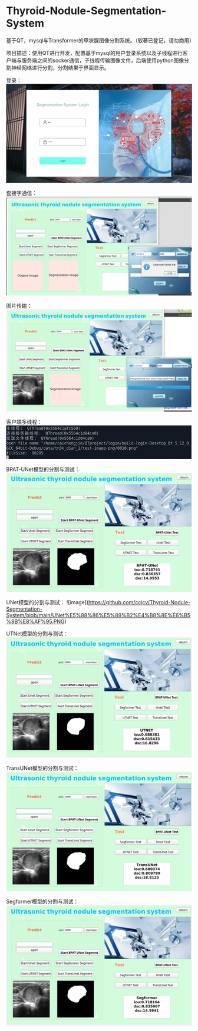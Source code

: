 # Thyroid-Nodule-Segmentation-System
基于QT，mysql与Transformer的甲状腺图像分割系统。（软著已登记，请勿商用）

项目描述：使用QT进行开发，配置基于mysql的用户登录系统以及子线程进行客户端与服务端之间的socker通信，子线程传输图像文件，后端使用python图像分割神经网络进行分割，分割结果于界面显示。

登录：
![image](https://github.com/ccjcv/Thyroid-Nodule-Segmentation-System/blob/main/%E7%99%BB%E5%BD%95.PNG)

套接字通信：
![image](https://github.com/ccjcv/Thyroid-Nodule-Segmentation-System/blob/main/%E9%80%9A%E4%BF%A1.PNG)

图片传输：
![image](https://github.com/ccjcv/Thyroid-Nodule-Segmentation-System/blob/main/%E6%96%87%E4%BB%B6%E4%BC%A0%E8%BE%932.PNG)

客户端多线程：
![image](https://github.com/ccjcv/Thyroid-Nodule-Segmentation-System/blob/main/%E5%AE%A2%E6%88%B7%E7%AB%AF%E5%A4%9A%E7%BA%BF%E7%A8%8B.PNG)

BPAT-UNet模型的分割与测试：
![image](https://github.com/ccjcv/Thyroid-Nodule-Segmentation-System/blob/main/BPAT-UNet%E5%88%86%E5%89%B2%E4%B8%8E%E6%B5%8B%E8%AF%95.PNG)

UNet模型的分割与测试：
![image[(https://github.com/ccjcv/Thyroid-Nodule-Segmentation-System/blob/main/UNet%E5%88%86%E5%89%B2%E4%B8%8E%E6%B5%8B%E8%AF%95.PNG)

UTNet模型的分割与测试：
![image](https://github.com/ccjcv/Thyroid-Nodule-Segmentation-System/blob/main/UTNet%E5%88%86%E5%89%B2%E4%B8%8E%E6%B5%8B%E8%AF%95.PNG)

TransUNet模型的分割与测试：
![image](https://github.com/ccjcv/Thyroid-Nodule-Segmentation-System/blob/main/TransUnet%E5%88%86%E5%89%B2%E4%B8%8E%E6%B5%8B%E8%AF%95.PNG)

Segformer模型的分割与测试：
![image](https://github.com/ccjcv/Thyroid-Nodule-Segmentation-System/blob/main/Segformer%E5%88%86%E5%89%B2%E4%B8%8E%E6%B5%8B%E8%AF%95.PNG)
